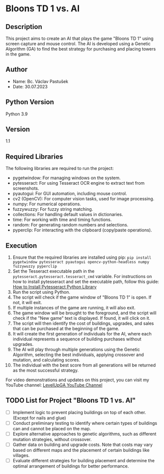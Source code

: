 # Bloons TD 1 vs. AI

## Description
This project aims to create an AI that plays the game "Bloons TD 1" using screen capture and mouse control. The AI is developed using a Genetic Algorithm (GA) to find the best strategy for purchasing and placing towers in the game.

## Author
- Name: Bc. Václav Pastušek
- Date: 30.07.2023

## Python Version
Python 3.9

## Version
1.1

## Required Libraries
The following libraries are required to run the project:
- pygetwindow: For managing windows on the system.
- pytesseract: For using Tesseract OCR engine to extract text from screenshots.
- pyautogui: For GUI automation, including mouse control.
- cv2 (OpenCV): For computer vision tasks, used for image processing.
- numpy: For numerical operations.
- fuzzywuzzy: For fuzzy string matching.
- collections: For handling default values in dictionaries.
- time: For working with time and timing functions.
- random: For generating random numbers and selections.
- pyperclip: For interacting with the clipboard (copy/paste operations).

## Execution
1. Ensure that the required libraries are installed using pip: `pip install pygetwindow pytesseract pyautogui opencv-python-headless numpy fuzzywuzzy pyperclip`
2. Set the Tesseract executable path in the `pytesseract.pytesseract.tesseract_cmd` variable. For instructions on how to install pytesseract and set the executable path, follow this guide: [How to Install Pytesseract Python Library](https://www.projectpro.io/recipes/what-is-pytesseract-python-library-and-do-you-install-it)
3. Run the script using Python.
4. The script will check if the game window of "Bloons TD 1" is open. If not, it will exit.
5. If multiple instances of the game are running, it will also exit.
6. The game window will be brought to the foreground, and the script will check if the "New game" text is displayed. If found, it will click on it.
7. The script will then identify the cost of buildings, upgrades, and sales that can be purchased at the beginning of the game.
8. It will create the first generation of individuals for the AI, where each individual represents a sequence of building purchases without upgrades.
9. The AI will play through multiple generations using the Genetic Algorithm, selecting the best individuals, applying crossover and mutation, and calculating scores.
10. The individual with the best score from all generations will be returned as the most successful strategy.

For video demonstrations and updates on this project, you can visit my YouTube channel: [LevelUpGA YouTube Channel](https://www.youtube.com/@LevelUpGA)

## TODO List for Project "Bloons TD 1 vs. AI"

- [ ] Implement logic to prevent placing buildings on top of each other. (Except for nails and glue)
- [ ] Conduct preliminary testing to identify where certain types of buildings can and cannot be placed on the map.
- [ ] Explore alternative approaches to genetic algorithms, such as different mutation strategies, without crossover.
- [ ] Gather data on building and upgrade costs. Note that costs may vary based on different maps and the placement of certain buildings like villages.
- [ ] Evaluate different strategies for building placement and determine the optimal arrangement of buildings for better performance.
